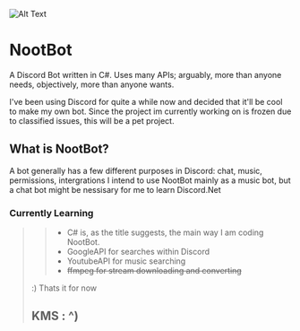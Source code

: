![Alt Text](https://github.com/SMIC-ComputerClub/NootBot/blob/master/noot.jpg)

# NootBot
A Discord Bot written in C#. Uses many APIs; arguably, more than anyone needs, objectively, more than anyone wants.

I've been using Discord for quite a while now and decided that it'll be cool to make my own bot.
Since the project im currently working on is frozen due to classified issues, this will be a pet project.


What is NootBot?
---------------------
A bot generally has a few different purposes in Discord: chat, music, permissions, intergrations
I intend to use NootBot mainly as a music bot, but a chat bot might be nessisary for me to learn Discord.Net

### Currently Learning 

> > + C# is, as the title suggests, the main way I am coding NootBot.
> > + GoogleAPI for searches within Discord
> > + YoutubeAPI for music searching
> > + ~~ffmpeg for stream downloading and converting~~
> 
> :) Thats it for now
>
> ## KMS : ^)
